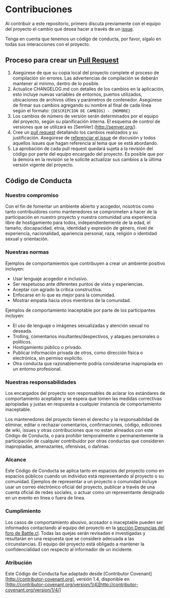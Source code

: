 # Contribuciones

Al contribuir a este repositorio, primero discuta previamente con el equipo del proyecto el cambio que desea hacer a través de un [issue](https://github.com/wowchile/ServerCore/issues).

Tenga en cuenta que tenemos un código de conducta, por favor, sígalo en todas sus interacciones con el proyecto.

## Proceso para crear un [Pull Request](https://github.com/wowchile/ServerCore/pulls)

1. Asegúrese de que su copia local del proyecto complete el proceso de compilación sin errores. Las advertencias de compilación se deberán mantener al mínimo, dentro de lo posible.
2. Actualice CHANGELOG.md con detalles de los cambios en la aplicación, esto incluye nuevas variables de entornos, puertos utilizados, ubicaciones de archivos útiles y parámetros de contenedor. Asegúrese de firmar sus cambios agregando su nombre al final de cada línea según el formato: `{DESCRIPCION DE CAMBIOS} - {NOMBRE}`
3. Los cambios de número de versión serán determinados por el equipo del proyecto, según su planificación interna. El esquema de control de versiones que se utilizará es [SemVer] (http://semver.org/).
4. Cree un [pull request](https://github.com/wowchile/ServerCore/pulls) detallando los cambios realizados y su justificación. Asegúrese de [referenciar el issue](https://blog.github.com/2011-10-12-introducing-issue-mentions/) de discusión y todos aquellos issues que hagan referencia al tema que se está abordando.
5. La aprobación de cada pull request quedará sujeta a la revisión del código por parte del equipo encargado del proyecto. Es posible que por la demora en la revisión se le solicite actualizar sus cambios a la última versión vigente del proyecto.

## Código de Conducta

### Nuestro compromiso

Con el fin de fomentar un ambiente abierto y acogedor, nosotros como tanto contribuidores como mantenedores se comprometen a hacer de la participación en nuestro proyecto y nuestra comunidad una experiencia libre de hostigamiento para todos, independientemente de la edad, el tamaño, discapacidad, etnia, identidad y expresión de género, nivel de experiencia, nacionalidad, apariencia personal, raza, religión o identidad sexual y orientación.

### Nuestras normas

Ejemplos de comportamientos que contribuyen a crear un ambiente positivo incluyen:

* Usar lenguaje acogedor e inclusivo.
* Ser respetuoso ante diferentes puntos de vista y experiencias.
* Aceptar con agrado la crítica constructiva.
* Enfocarse en lo que es mejor para la comunidad.
* Mostrar empatía hacia otros miembros de la comunidad.

Ejemplos de comportamiento inaceptable por parte de los participantes incluyen:

* El uso de lenguaje o imágenes sexualizadas y atención sexual no deseada.
* Trolling, comentarios insultantes/despectivos, y ataques personales o políticos.
* Hostigamiento público o privado.
* Publicar información privada de otros, como dirección física o electrónica, sin permiso explícito.
* Otra conducta que razonablemente podría considerarse inapropiada en un entorno profesional.

### Nuestras responsabilidades

Los encargados del proyecto son responsables de aclarar los estándares de comportamiento aceptable y se espera que tomen las medidas correctivas apropiadas y justas en respuesta a cualquier instancia de comportamiento inaceptable.

Los mantenedores del proyecto tienen el derecho y la responsabilidad de eliminar, editar o rechazar comentarios, confirmaciones, código, ediciones de wiki, issues y otras contribuciones que no están alineados con este Código de Conducta, o para prohibir temporalmente o permanentemente la participación de cualquier contribuidor por otras conductas que consideren inapropiadas, amenazantes, ofensivas, o dañinas.

### Alcance

Este Código de Conducta se aplica tanto en espacios del proyecto como en espacios públicos cuando un individuo está representando al proyecto o su comunidad. Ejemplos de representar a un proyecto o comunidad incluye usar un correo electrónico oficial del proyecto, publicar a través de una cuenta oficial de redes sociales, o actuar como un representante designado en un evento en línea o fuera de línea.

### Cumplimiento

Los casos de comportamiento abusivo, acosador o inaceptable pueden ser informados contactando al equipo del proyecto en la [sección Denuncias del foro de Battle.cl](https://portal.battle.cl/foros/index.php?/forum/96-denuncias/). Todas las quejas serán revisadas e investigadas y resultarán en una respuesta que se considere adecuada a las circunstancias. El equipo del proyecto está obligado a mantener la confidencialidad con respecto al informador de un incidente. 

### Atribución


Este Código de Conducta fue adaptado desde [Contributor Covenant][http://contributor-covenant.org], versión 1.4, disponible en [http://contributor-covenant.org/version/1/4][http://contributor-covenant.org/version/1/4/]
